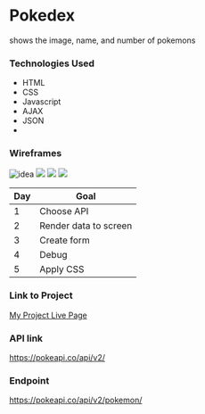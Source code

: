 # Pokedex

shows the image, name, and number of pokemons

### Technologies Used

- HTML       
- CSS
- Javascript
- AJAX
- JSON
- 

### Wireframes

![idea](https://i.imgur.com/TgcnQIE.png)
![](https://i.imgur.com/IKre449.png)
![](https://i.imgur.com/4vnjKYV.png)
![](https://i.imgur.com/rNPZy3C.png)

| Day | Goal |
|-----| ---- |
|1    | Choose API|
|2    | Render data to screen |
|3    | Create form |
|4    | Debug |
|5    | Apply CSS|


### Link to Project
[My Project Live Page](https://projectone-kappa.vercel.app/)

### API link
https://pokeapi.co/api/v2/

### Endpoint
https://pokeapi.co/api/v2/pokemon/